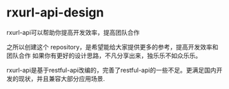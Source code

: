 # rxurl-api-design
rxurl-api可以帮助你提高开发效率，提高团队合作

之所以创建这个 repository，是希望能给大家提供更多的参考，提高开发效率和团队合作
如果你有更好的设计思路，不凡分享出来，独乐乐不如众乐乐。

rxurl-api是基于restful-api改编的，完善了restful-api的一些不足。更满足国内开发的现状，并且兼容大部分应用场景. 
